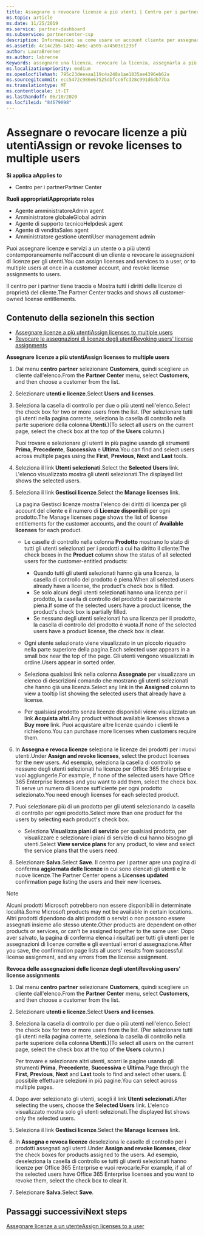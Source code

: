 ```yaml
---
title: Assegnare o revocare licenze a più utenti | Centro per i partner
ms.topic: article
ms.date: 11/25/2019
ms.service: partner-dashboard
ms.subservice: partnercenter-csp
description: Informazioni su come usare un account cliente per assegnare o revocare licenze e servizi a un utente o a più utenti contemporaneamente.
ms.assetid: 4c14c2b5-1431-4e6c-a505-a74503e1235f
author: LauraBrenner
ms.author: labrenne
Keywords: assegnare una licenza, revocare la licenza, assegnarla a più utenti,
ms.localizationpriority: medium
ms.openlocfilehash: 795c23deeaaa119c4a248a1ae1835ae4396eb62a
ms.sourcegitcommit: ecc5472c986e67525dbfcc6fc328c991d6db77ba
ms.translationtype: MT
ms.contentlocale: it-IT
ms.lasthandoff: 06/10/2020
ms.locfileid: "84679098"
---
```

# <a name="assign-or-revoke-licenses-to-multiple-users"></a><span data-ttu-id="a9786-104">Assegnare o revocare licenze a più utenti</span><span class="sxs-lookup"><span data-stu-id="a9786-104">Assign or revoke licenses to multiple users</span></span>

<span data-ttu-id="a9786-105">**Si applica a**</span><span class="sxs-lookup"><span data-stu-id="a9786-105">**Applies to**</span></span>

- <span data-ttu-id="a9786-106">Centro per i partner</span><span class="sxs-lookup"><span data-stu-id="a9786-106">Partner Center</span></span>

<span data-ttu-id="a9786-107">**Ruoli appropriati**</span><span class="sxs-lookup"><span data-stu-id="a9786-107">**Appropriate roles**</span></span>

- <span data-ttu-id="a9786-108">Agente amministratore</span><span class="sxs-lookup"><span data-stu-id="a9786-108">Admin agent</span></span>
- <span data-ttu-id="a9786-109">Amministratore globale</span><span class="sxs-lookup"><span data-stu-id="a9786-109">Global admin</span></span>
- <span data-ttu-id="a9786-110">Agente di supporto tecnico</span><span class="sxs-lookup"><span data-stu-id="a9786-110">Helpdesk agent</span></span>
- <span data-ttu-id="a9786-111">Agente di vendita</span><span class="sxs-lookup"><span data-stu-id="a9786-111">Sales agent</span></span>
- <span data-ttu-id="a9786-112">Amministratore gestione utenti</span><span class="sxs-lookup"><span data-stu-id="a9786-112">User management admin</span></span>

<span data-ttu-id="a9786-113">Puoi assegnare licenze e servizi a un utente o a più utenti contemporaneamente nell'account di un cliente e revocare le assegnazioni di licenze per gli utenti.</span><span class="sxs-lookup"><span data-stu-id="a9786-113">You can assign licenses and services to a user, or to multiple users at once in a customer account, and revoke license assignments to users.</span></span>

<span data-ttu-id="a9786-114">Il centro per i partner tiene traccia e Mostra tutti i diritti delle licenze di proprietà del cliente.</span><span class="sxs-lookup"><span data-stu-id="a9786-114">The Partner Center tracks and shows all customer-owned license entitlements.</span></span>

## <a name="in-this-section"></a><span data-ttu-id="a9786-115">Contenuto della sezione</span><span class="sxs-lookup"><span data-stu-id="a9786-115">In this section</span></span>


- [<span data-ttu-id="a9786-116">Assegnare licenze a più utenti</span><span class="sxs-lookup"><span data-stu-id="a9786-116">Assign licenses to multiple users</span></span>](#assign-licenses-to-groups)
- [<span data-ttu-id="a9786-117">Revocare le assegnazioni di licenze degli utenti</span><span class="sxs-lookup"><span data-stu-id="a9786-117">Revoking users' license assignments</span></span>](#revoking-licenses)

<a href="" id="assign-licenses-to-groups"></a>
<span data-ttu-id="a9786-118">**Assegnare licenze a più utenti**</span><span class="sxs-lookup"><span data-stu-id="a9786-118">**Assign licenses to multiple users**</span></span>

1. <span data-ttu-id="a9786-119">Dal menu **centro partner** selezionare **Customers**, quindi scegliere un cliente dall'elenco.</span><span class="sxs-lookup"><span data-stu-id="a9786-119">From the **Partner Center** menu, select **Customers**, and then choose a customer from the list.</span></span>

2. <span data-ttu-id="a9786-120">Selezionare **utenti e licenze**.</span><span class="sxs-lookup"><span data-stu-id="a9786-120">Select **Users and licenses**.</span></span>

3. <span data-ttu-id="a9786-121">Seleziona la casella di controllo per due o più utenti nell'elenco.</span><span class="sxs-lookup"><span data-stu-id="a9786-121">Select the check box for two or more users from the list.</span></span> <span data-ttu-id="a9786-122">(Per selezionare tutti gli utenti nella pagina corrente, seleziona la casella di controllo nella parte superiore della colonna **Utenti**.)</span><span class="sxs-lookup"><span data-stu-id="a9786-122">(To select all users on the current page, select the check box at the top of the **Users** column.)</span></span>

    <span data-ttu-id="a9786-123">Puoi trovare e selezionare gli utenti in più pagine usando gli strumenti **Prima**, **Precedente**, **Successiva** e **Ultima**.</span><span class="sxs-lookup"><span data-stu-id="a9786-123">You can find and select users across multiple pages using the **First**, **Previous**, **Next** and **Last** tools.</span></span>

4. <span data-ttu-id="a9786-124">Seleziona il link **Utenti selezionati**.</span><span class="sxs-lookup"><span data-stu-id="a9786-124">Select the **Selected Users** link.</span></span> <span data-ttu-id="a9786-125">L'elenco visualizzato mostra gli utenti selezionati.</span><span class="sxs-lookup"><span data-stu-id="a9786-125">The displayed list shows the selected users.</span></span>

5. <span data-ttu-id="a9786-126">Seleziona il link **Gestisci licenze**.</span><span class="sxs-lookup"><span data-stu-id="a9786-126">Select the **Manage licenses** link.</span></span>

    <span data-ttu-id="a9786-127">La pagina Gestisci licenze mostra l'elenco dei diritti di licenza per gli account del cliente e il numero di **Licenze disponibili** per ogni prodotto.</span><span class="sxs-lookup"><span data-stu-id="a9786-127">The Manage licenses page shows the list of license entitlements for the customer accounts, and the count of **Available licenses** for each product.</span></span>

    -   <span data-ttu-id="a9786-128">Le caselle di controllo nella colonna **Prodotto** mostrano lo stato di tutti gli utenti selezionati per i prodotti a cui ha diritto il cliente:</span><span class="sxs-lookup"><span data-stu-id="a9786-128">The check boxes in the **Product** column show the status of all selected users for the customer-entitled products:</span></span>

        -   <span data-ttu-id="a9786-129">Quando tutti gli utenti selezionati hanno già una licenza, la casella di controllo del prodotto è piena.</span><span class="sxs-lookup"><span data-stu-id="a9786-129">When all selected users already have a license, the product's check box is filled.</span></span>
        -   <span data-ttu-id="a9786-130">Se solo alcuni degli utenti selezionati hanno una licenza per il prodotto, la casella di controllo del prodotto è parzialmente piena.</span><span class="sxs-lookup"><span data-stu-id="a9786-130">If some of the selected users have a product license, the product's check box is partially filled.</span></span>
        -   <span data-ttu-id="a9786-131">Se nessuno degli utenti selezionati ha una licenza per il prodotto, la casella di controllo del prodotto è vuota.</span><span class="sxs-lookup"><span data-stu-id="a9786-131">If none of the selected users have a product license, the check box is clear.</span></span>
    -   <span data-ttu-id="a9786-132">Ogni utente selezionato viene visualizzato in un piccolo riquadro nella parte superiore della pagina.</span><span class="sxs-lookup"><span data-stu-id="a9786-132">Each selected user appears in a small box near the top of the page.</span></span> <span data-ttu-id="a9786-133">Gli utenti vengono visualizzati in ordine.</span><span class="sxs-lookup"><span data-stu-id="a9786-133">Users appear in sorted order.</span></span>

    -   <span data-ttu-id="a9786-134">Seleziona qualsiasi link nella colonna **Assegnate** per visualizzare un elenco di descrizioni comando che mostrano gli utenti selezionati che hanno già una licenza.</span><span class="sxs-lookup"><span data-stu-id="a9786-134">Select any link in the **Assigned** column to view a tooltip list showing the selected users that already have a license.</span></span>

    -   <span data-ttu-id="a9786-135">Per qualsiasi prodotto senza licenze disponibili viene visualizzato un link **Acquista altri**.</span><span class="sxs-lookup"><span data-stu-id="a9786-135">Any product without available licenses shows a **Buy more** link.</span></span> <span data-ttu-id="a9786-136">Puoi acquistare altre licenze quando i clienti le richiedono.</span><span class="sxs-lookup"><span data-stu-id="a9786-136">You can purchase more licenses when customers require them.</span></span>

6.  <span data-ttu-id="a9786-137">In **Assegna e revoca licenze** seleziona le licenze dei prodotti per i nuovi utenti.</span><span class="sxs-lookup"><span data-stu-id="a9786-137">Under **Assign and revoke licenses**, select the product licenses for the new users.</span></span> <span data-ttu-id="a9786-138">Ad esempio, seleziona la casella di controllo se nessuno degli utenti selezionati ha licenze per Office 365 Enterprise e vuoi aggiungerle.</span><span class="sxs-lookup"><span data-stu-id="a9786-138">For example, if none of the selected users have Office 365 Enterprise licenses and you want to add them, select the check box.</span></span> <span data-ttu-id="a9786-139">Ti serve un numero di licenze sufficiente per ogni prodotto selezionato.</span><span class="sxs-lookup"><span data-stu-id="a9786-139">You need enough licenses for each selected product.</span></span>

7. <span data-ttu-id="a9786-140">Puoi selezionare più di un prodotto per gli utenti selezionando la casella di controllo per ogni prodotto.</span><span class="sxs-lookup"><span data-stu-id="a9786-140">Select more than one product for the users by selecting each product's check box.</span></span>
    -   <span data-ttu-id="a9786-141">Seleziona **Visualizza piani di servizio** per qualsiasi prodotto, per visualizzare e selezionare i piani di servizio di cui hanno bisogno gli utenti.</span><span class="sxs-lookup"><span data-stu-id="a9786-141">Select **View service plans** for any product, to view and select the service plans that the users need.</span></span>

8. <span data-ttu-id="a9786-142">Selezionare **Salva**.</span><span class="sxs-lookup"><span data-stu-id="a9786-142">Select **Save**.</span></span> <span data-ttu-id="a9786-143">Il centro per i partner apre una pagina di conferma **aggiornata delle licenze** in cui sono elencati gli utenti e le nuove licenze.</span><span class="sxs-lookup"><span data-stu-id="a9786-143">The Partner Center opens a **Licenses updated** confirmation page listing the users and their new licenses.</span></span>

>[!NOTE]
><span data-ttu-id="a9786-144">Alcuni prodotti Microsoft potrebbero non essere disponibili in determinate località.</span><span class="sxs-lookup"><span data-stu-id="a9786-144">Some Microsoft products may not be available in certain locations.</span></span> <span data-ttu-id="a9786-145">Altri prodotti dipendono da altri prodotti o servizi o non possono essere assegnati insieme allo stesso utente.</span><span class="sxs-lookup"><span data-stu-id="a9786-145">Other products are dependent on other products or services, or can't be assigned together to the same user.</span></span> <span data-ttu-id="a9786-146">Dopo aver salvato, la pagina di conferma elenca i risultati per tutti gli utenti per le assegnazioni di licenze corrette e gli eventuali errori d assegnazione.</span><span class="sxs-lookup"><span data-stu-id="a9786-146">After you save, the confirmation page lists all users' results from successful license assignment, and any errors from the license assignment.</span></span>


<a href="" id="revoking-licenses"></a>
<span data-ttu-id="a9786-147">**Revoca delle assegnazioni delle licenze degli utenti**</span><span class="sxs-lookup"><span data-stu-id="a9786-147">**Revoking users' license assignments**</span></span>

1. <span data-ttu-id="a9786-148">Dal menu **centro partner** selezionare **Customers**, quindi scegliere un cliente dall'elenco.</span><span class="sxs-lookup"><span data-stu-id="a9786-148">From the **Partner Center** menu, select **Customers**, and then choose a customer from the list.</span></span>

2. <span data-ttu-id="a9786-149">Selezionare **utenti e licenze**.</span><span class="sxs-lookup"><span data-stu-id="a9786-149">Select **Users and licenses**.</span></span>

3. <span data-ttu-id="a9786-150">Seleziona la casella di controllo per due o più utenti nell'elenco.</span><span class="sxs-lookup"><span data-stu-id="a9786-150">Select the check box for two or more users from the list.</span></span> <span data-ttu-id="a9786-151">(Per selezionare tutti gli utenti nella pagina corrente, seleziona la casella di controllo nella parte superiore della colonna **Utenti**.)</span><span class="sxs-lookup"><span data-stu-id="a9786-151">(To select all users on the current page, select the check box at the top of the **Users** column.)</span></span>

    <span data-ttu-id="a9786-152">Per trovare e selezionare altri utenti, scorri le pagine usando gli strumenti **Prima**, **Precedente**, **Successiva** e **Ultima**.</span><span class="sxs-lookup"><span data-stu-id="a9786-152">Page through the **First**, **Previous**, **Next** and **Last** tools to find and select other users.</span></span> <span data-ttu-id="a9786-153">È possibile effettuare selezioni in più pagine.</span><span class="sxs-lookup"><span data-stu-id="a9786-153">You can select across multiple pages.</span></span>

4. <span data-ttu-id="a9786-154">Dopo aver selezionato gli utenti, scegli il link **Utenti selezionati**.</span><span class="sxs-lookup"><span data-stu-id="a9786-154">After selecting the users, choose the **Selected Users** link.</span></span> <span data-ttu-id="a9786-155">L'elenco visualizzato mostra solo gli utenti selezionati.</span><span class="sxs-lookup"><span data-stu-id="a9786-155">The displayed list shows only the selected users.</span></span>

5. <span data-ttu-id="a9786-156">Seleziona il link **Gestisci licenze**.</span><span class="sxs-lookup"><span data-stu-id="a9786-156">Select the **Manage licenses** link.</span></span>

6. <span data-ttu-id="a9786-157">In **Assegna e revoca licenze** deseleziona le caselle di controllo per i prodotti assegnati agli utenti.</span><span class="sxs-lookup"><span data-stu-id="a9786-157">Under **Assign and revoke licenses**, clear the check boxes for products assigned to the users.</span></span> <span data-ttu-id="a9786-158">Ad esempio, deseleziona la casella di controllo se tutti gli utenti selezionati hanno licenze per Office 365 Enterprise e vuoi revocarle.</span><span class="sxs-lookup"><span data-stu-id="a9786-158">For example, if all of the selected users have Office 365 Enterprise licenses and you want to revoke them, select the check box to clear it.</span></span>

7. <span data-ttu-id="a9786-159">Selezionare **Salva**.</span><span class="sxs-lookup"><span data-stu-id="a9786-159">Select **Save**.</span></span>

## <a name="next-steps"></a><span data-ttu-id="a9786-160">Passaggi successivi</span><span class="sxs-lookup"><span data-stu-id="a9786-160">Next steps</span></span>

[<span data-ttu-id="a9786-161">Assegnare licenze a un utente</span><span class="sxs-lookup"><span data-stu-id="a9786-161">Assign licenses to a user</span></span>](assign-licenses-to-users.md)